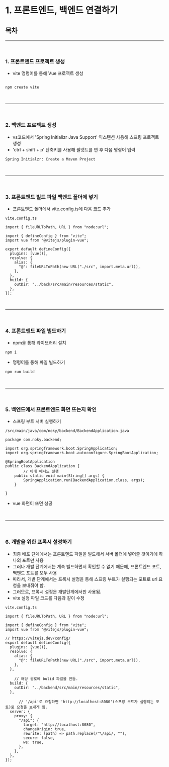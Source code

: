 # 1. 프론트엔드, 백엔드 연결하기

## 목차



----------------------------------------------

<br />

### 1. 프론트엔드 프로젝트 생성

- vite 명령어를 통해 Vue 프로젝트 생성
  
```

npm create vite

```

<br />

----------------------------------------------

<br />

### 2. 백엔드 프로젝트 생성

- vs코드에서 'Spring Initializr Java Support' 익스텐션 사용해 스프링 프로젝트 생성
- 'ctrl + shift + p' 단축키를 사용해 팔렛트를 연 후 다음 명령어 입력 

```
Spring Initialzr: Create a Maven Project
```

<br />

---------------------------------------------

<br />

### 3. 프론트엔드 빌드 파일 백엔드 폴더에 넣기

- 프론트엔드 폴더에서 vite.config.ts에 다음 코드 추가

```
vite.config.ts

import { fileURLToPath, URL } from "node:url";

import { defineConfig } from "vite";
import vue from "@vitejs/plugin-vue";

export default defineConfig({
  plugins: [vue()],
  resolve: {
    alias: {
      "@": fileURLToPath(new URL("./src", import.meta.url)),
    },
  },
  build: {
    outDir: "../back/src/main/resources/static",
  },
});

```

<br />

---------------------------------------------------

<br />

### 4. 프론트엔드 파일 빌드하기

- npm을 통해 라이브러리 설치

```
npm i
```

- 명령어를 통해 파일 빌드하기

```
npm run build
```

<br />

---------------------------------------------------

<br />

### 5. 백엔드에서 프론트엔드 화면 뜨는지 확인

- 스프링 부트 서버 실행하기

```
/src/main/java/com/noky/backend/BackendApplication.java

package com.noky.backend;

import org.springframework.boot.SpringApplication;
import org.springframework.boot.autoconfigure.SpringBootApplication;

@SpringBootApplication
public class BackendApplication {
        // 아래 메서드 실행
	public static void main(String[] args) {
		SpringApplication.run(BackendApplication.class, args);
	}

}

```

- vue 화면이 뜨면 성공

<br />

----------------------------------------------------

<br />

### 6. 개발을 위한 프록시 설정하기

- 최종 배포 단계에서는 프론트엔드 파일을 빌드해서 서버 폴더에 넣어줄 것이기에 하나의 포트만 사용
- 그러나 개발 단계에서는 계속 빌드하면서 확인할 수 없기 때문에, 프론트엔드 포트, 백엔드 포트를 모두 사용
- 따라서, 개발 단계에서는 프록시 설정을 통해 스프링 부트가 실행되는 포트로 url 요청을 보내줘야 함.
- 그러므로, 프록시 설정은 개발단계에서만 사용됨.
- vite 설정 파일 코드를 다음과 같이 수정
```
vite.config.ts

import { fileURLToPath, URL } from "node:url";

import { defineConfig } from "vite";
import vue from "@vitejs/plugin-vue";

// https://vitejs.dev/config/
export default defineConfig({
  plugins: [vue()],
  resolve: {
    alias: {
      "@": fileURLToPath(new URL("./src", import.meta.url)),
    },
  },

    // 해당 경로에 bulid 파일을 만듬.
  build: {
    outDir: "../backend/src/main/resources/static",
  },

      // '/api'로 요청하면 'http://localhost:8080'(스프링 부트가 실행되는 포트)로 요청을 보내게 됨.
  server: {
    proxy: {
      "/api": {
        target: "http://localhost:8080",
        changeOrigin: true,
        rewrite: (path) => path.replace(/^\/api/, ""),
        secure: false,
        ws: true,
      },
    },
  },
});

```
